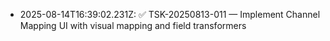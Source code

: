 - 2025-08-14T16:39:02.231Z: ✅ TSK-20250813-011 — Implement Channel Mapping UI with visual mapping and field transformers
